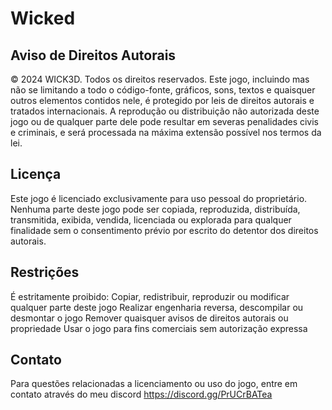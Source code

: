 # Wicked

## Aviso de Direitos Autorais
© 2024 WICK3D. Todos os direitos reservados.
Este jogo, incluindo mas não se limitando a todo o código-fonte, gráficos, sons, textos e quaisquer outros elementos contidos nele, é protegido por leis de direitos autorais e tratados internacionais. A reprodução ou distribuição não autorizada deste jogo ou de qualquer parte dele pode resultar em severas penalidades civis e criminais, e será processada na máxima extensão possível nos termos da lei.

## Licença
Este jogo é licenciado exclusivamente para uso pessoal do proprietário. Nenhuma parte deste jogo pode ser copiada, reproduzida, distribuída, transmitida, exibida, vendida, licenciada ou explorada para qualquer finalidade sem o consentimento prévio por escrito do detentor dos direitos autorais.

## Restrições
É estritamente proibido:
Copiar, redistribuir, reproduzir ou modificar qualquer parte deste jogo
Realizar engenharia reversa, descompilar ou desmontar o jogo
Remover quaisquer avisos de direitos autorais ou propriedade
Usar o jogo para fins comerciais sem autorização expressa

## Contato
Para questões relacionadas a licenciamento ou uso do jogo, entre em contato através do meu discord https://discord.gg/PrUCrBATea
